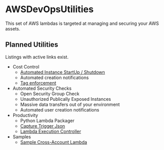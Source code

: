 # AWSDevOpsUtilities

This set of AWS lambdas is targeted at managing and securing your AWS assets.

## Planned Utilities
Listings with active links exist.
* Cost Control
    * [Automated Instance StartUp / Shutdown](cost-control/scheduled-start-stop/README.md)
    * Automated creation notifications
    * [Tag enforcement](cost-control/tag-enforcement/README.md)
* Automated Security Checks
    * Open Security Group Check
    * Unauthorized Publically Exposed Instances
    * Massive data transfers out of your environment
    * Automated user creation notifications
* Productivity
    * Python Lambda Packager
    * [Capture Trigger Json](productivity/event-capture/README.md)
    * [Lambda Execution Controller](productivity/lambda-controller/README.md)
* Samples
    * [Sample Cross-Account Lambda](samples/cross-account/README.md)
